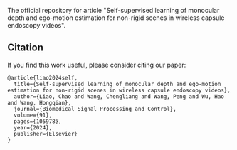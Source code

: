 The official repository for article "Self-supervised learning of monocular depth and ego-motion estimation for non-rigid scenes in wireless capsule endoscopy videos".

## Citation

If you find this work useful, please consider citing our paper:

```plaintext
@article{liao2024self,
  title={Self-supervised learning of monocular depth and ego-motion estimation for non-rigid scenes in wireless capsule endoscopy videos},
  author={Liao, Chao and Wang, Chengliang and Wang, Peng and Wu, Hao and Wang, Hongqian},
  journal={Biomedical Signal Processing and Control},
  volume={91},
  pages={105978},
  year={2024},
  publisher={Elsevier}
}
